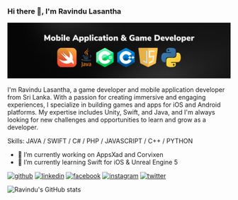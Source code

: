 ### Hi there 👋, I'm Ravindu Lasantha
![](https://github.com/ravindulasantha/ravindulasantha/blob/main/github.png)

I'm Ravindu Lasantha, a game developer and mobile application developer from Sri Lanka. With a passion for creating immersive and engaging experiences, I specialize in building games and apps for iOS and Android platforms. My expertise includes Unity, Swift, and Java, and I'm always looking for new challenges and opportunities to learn and grow as a developer. 

Skills: JAVA / SWIFT / C# / PHP / JAVASCRIPT / C++ / PYTHON

- 🔭 I’m currently working on AppsXad and Corvixen 
- 🌱 I’m currently learning Swift for iOS & Unreal Engine 5 


[<img src='https://cdn.jsdelivr.net/npm/simple-icons@3.0.1/icons/github.svg' alt='github' height='40'>](https://github.com/ravindulasantha)  [<img src='https://cdn.jsdelivr.net/npm/simple-icons@3.0.1/icons/linkedin.svg' alt='linkedin' height='40'>](https://www.linkedin.com/in/ravindu-lasantha-45765a1a0/)  [<img src='https://cdn.jsdelivr.net/npm/simple-icons@3.0.1/icons/facebook.svg' alt='facebook' height='40'>](https://www.facebook.com/ravindu.lasantha.31)  [<img src='https://cdn.jsdelivr.net/npm/simple-icons@3.0.1/icons/instagram.svg' alt='instagram' height='40'>](https://www.instagram.com/ravindu99lasa/)  [<img src='https://cdn.jsdelivr.net/npm/simple-icons@3.0.1/icons/twitter.svg' alt='twitter' height='40'>](https://twitter.com/ravindulasantha)  


 



![Ravindu's GitHub stats](https://github-readme-stats.vercel.app/api?username=ravindulasantha&show_icons=true&theme=transparent)


